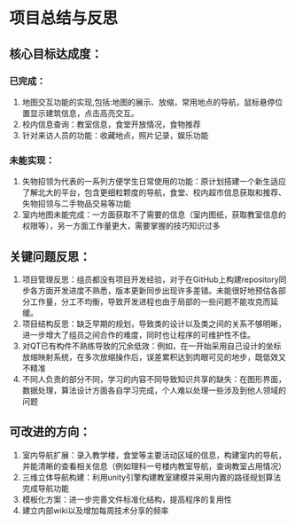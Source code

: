 # 项目总结与反思
## 核心目标达成度：
### 已完成：
1. 地图交互功能的实现,包括:地图的展示、放缩，常用地点的导航，鼠标悬停位置显示建筑信息，点击高亮交互。
2. 校内信息查询：教室信息，食堂开放情况，食物推荐
3. 针对来访人员的功能：收藏地点，照片记录，娱乐功能
### 未能实现：
1. 失物招领为代表的一系列方便学生日常使用的功能：原计划搭建一个新生适应了解北大的平台，包含更细粒颗度的导航，食堂、校内超市信息获取和推荐、失物招领与二手物品交易等功能
2. 室内地图未能完成：一方面获取不了需要的信息（室内图纸，获取教室信息的权限等），另一方面工作量更大，需要掌握的技巧知识过多

## 关键问题反思：
1. 项目管理反思：组员都没有项目开发经验，对于在GitHub上构建repository同步各方面开发进度不熟悉，版本更新同步出现许多差错。未能很好地预估各部分工作量，分工不均衡，导致开发进程也由于局部的一些问题不能攻克而延缓。
2. 项目结构反思：缺乏早期的规划，导致类的设计以及类之间的关系不够明晰，进一步增大了组员之间合作的难度，同时也让程序的可维护性不佳。
3. 对QT已有构件不熟练导致的冗余低效：例如，在一开始采用自己设计的坐标放缩映射系统，在多次放缩操作后，误差累积达到肉眼可见的地步，既低效又不精准
4. 不同人负责的部分不同，学习的内容不同导致知识共享的缺失：在图形界面，数据处理，算法设计方面各自学习完成，个人难以处理一些涉及到他人领域的问题

## 可改进的方向：
1. 室内导航扩展：录入教学楼，食堂等主要活动区域的信息，构建室内的导航，并能清晰的查看相关信息（例如理科一号楼内教室导航，查询教室占用情况）
2. 三维立体导航构建：利用unity引擎构建教室建模并采用内置的路径规划算法完成导航功能
3. 模板化方案：进一步完善文件标准化结构，提高程序的复用性
4. 建立内部wiki以及增加每周技术分享的频率